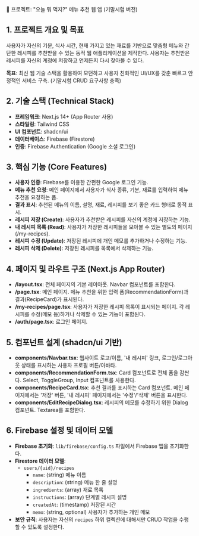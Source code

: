 🚀 프로젝트: "오늘 뭐 먹지?" 메뉴 추천 웹 앱 (기말시험 버전)

## 1. 프로젝트 개요 및 목표

사용자가 자신의 기분, 식사 시간, 현재 가지고 있는 재료를 기반으로 맞춤형 메뉴와 간단한 레시피를 추천받을 수 있는 동적 웹 애플리케이션을 제작한다. 사용자는 추천받은 레시피를 자신의 계정에 저장하고 언제든지 다시 찾아볼 수 있다.

**목표**: 최신 웹 기술 스택을 활용하여 모던하고 사용자 친화적인 UI/UX를 갖춘 빠르고 안정적인 서비스 구축. (기말시험 CRUD 요구사항 충족)

## 2. 기술 스택 (Technical Stack)

- **프레임워크**: Next.js 14+ (App Router 사용)
- **스타일링**: Tailwind CSS
- **UI 컴포넌트**: shadcn/ui
- **데이터베이스**: Firebase (Firestore)
- **인증**: Firebase Authentication (Google 소셜 로그인)

## 3. 핵심 기능 (Core Features)

- **사용자 인증**: Firebase를 이용한 간편한 Google 로그인 기능.
- **메뉴 추천 요청**: 메인 페이지에서 사용자가 식사 종류, 기분, 재료를 입력하여 메뉴 추천을 요청하는 폼.
- **결과 표시**: 추천된 메뉴의 이름, 설명, 재료, 레시피를 보기 좋은 카드 형태로 동적 표시.
- **레시피 저장 (Create)**: 사용자가 추천받은 레시피를 자신의 계정에 저장하는 기능.
- **내 레시피 목록 (Read)**: 사용자가 저장한 레시피들을 모아볼 수 있는 별도의 페이지 (/my-recipes).
- **레시피 수정 (Update)**: 저장된 레시피에 개인 메모를 추가하거나 수정하는 기능.
- **레시피 삭제 (Delete)**: 저장된 레시피를 목록에서 삭제하는 기능.

## 4. 페이지 및 라우트 구조 (Next.js App Router)

- **/layout.tsx**: 전체 페이지의 기본 레이아웃. Navbar 컴포넌트를 포함한다.
- **/page.tsx**: 메인 페이지. 메뉴 추천을 위한 입력 폼(RecommendationForm)과 결과(RecipeCard)가 표시된다.
- **/my-recipes/page.tsx**: 사용자가 저장한 레시피 목록이 표시되는 페이지. 각 레시피를 수정(메모 등)하거나 삭제할 수 있는 기능이 포함된다.
- **/auth/page.tsx**: 로그인 페이지.

## 5. 컴포넌트 설계 (shadcn/ui 기반)

- **components/Navbar.tsx**: 웹사이트 로고/이름, '내 레시피' 링크, 로그인/로그아웃 상태를 표시하는 사용자 프로필 버튼/아바타.
- **components/RecommendationForm.tsx**: Card 컴포넌트로 전체 폼을 감싼다. Select, ToggleGroup, Input 컴포넌트를 사용한다.
- **components/RecipeCard.tsx**: 추천 결과를 표시하는 Card 컴포넌트. 메인 페이지에서는 '저장' 버튼, '내 레시피' 페이지에서는 '수정'/'삭제' 버튼을 표시한다.
- **components/EditRecipeDialog.tsx**: 레시피의 메모를 수정하기 위한 Dialog 컴포넌트. Textarea를 포함한다.

## 6. Firebase 설정 및 데이터 모델

- **Firebase 초기화**: `lib/firebase/config.ts` 파일에서 Firebase 앱을 초기화한다.
- **Firestore 데이터 모델**:
  - `users/{uid}/recipes`
    - `name`: (string) 메뉴 이름
    - `description`: (string) 메뉴 한 줄 설명
    - `ingredients`: (array) 재료 목록
    - `instructions`: (array) 단계별 레시피 설명
    - `createdAt`: (timestamp) 저장된 시간
    - `memo`: (string, optional) 사용자가 추가하는 개인 메모
- **보안 규칙**: 사용자는 자신의 `recipes` 하위 컬렉션에 대해서만 CRUD 작업을 수행할 수 있도록 설정한다.
